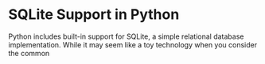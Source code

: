 # SQLite Support in Python #

Python includes built-in support for SQLite, a simple relational database implementation. While it may seem like a toy technology when you consider the common
